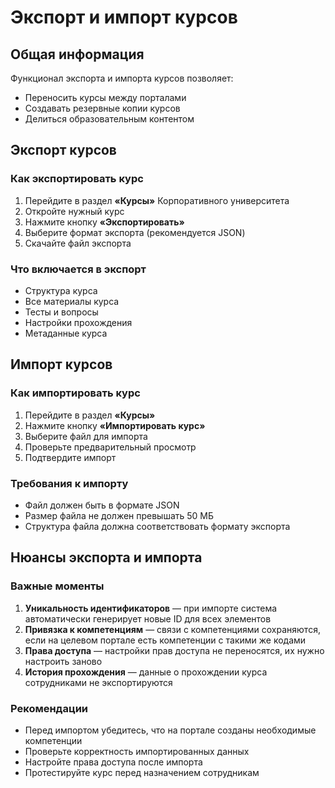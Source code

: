 # Экспорт и импорт курсов

## Общая информация

Функционал экспорта и импорта курсов позволяет:
- Переносить курсы между порталами
- Создавать резервные копии курсов
- Делиться образовательным контентом

## Экспорт курсов

### Как экспортировать курс

1. Перейдите в раздел **«Курсы»** Корпоративного университета
2. Откройте нужный курс
3. Нажмите кнопку **«Экспортировать»**
4. Выберите формат экспорта (рекомендуется JSON)
5. Скачайте файл экспорта

### Что включается в экспорт

- Структура курса
- Все материалы курса
- Тесты и вопросы
- Настройки прохождения
- Метаданные курса

## Импорт курсов

### Как импортировать курс

1. Перейдите в раздел **«Курсы»**
2. Нажмите кнопку **«Импортировать курс»**
3. Выберите файл для импорта
4. Проверьте предварительный просмотр
5. Подтвердите импорт

### Требования к импорту

- Файл должен быть в формате JSON
- Размер файла не должен превышать 50 МБ
- Структура файла должна соответствовать формату экспорта

## Нюансы экспорта и импорта

### Важные моменты

1. **Уникальность идентификаторов** — при импорте система автоматически генерирует новые ID для всех элементов
2. **Привязка к компетенциям** — связи с компетенциями сохраняются, если на целевом портале есть компетенции с такими же кодами
3. **Права доступа** — настройки прав доступа не переносятся, их нужно настроить заново
4. **История прохождения** — данные о прохождении курса сотрудниками не экспортируются

### Рекомендации

- Перед импортом убедитесь, что на портале созданы необходимые компетенции
- Проверьте корректность импортированных данных
- Настройте права доступа после импорта
- Протестируйте курс перед назначением сотрудникам 